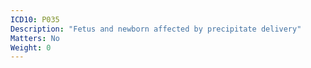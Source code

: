 ```yaml
---
ICD10: P035
Description: "Fetus and newborn affected by precipitate delivery"
Matters: No
Weight: 0
---
```

